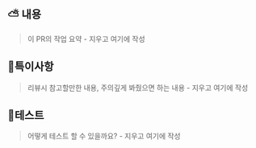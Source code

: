 ## ⛅️ 내용


> 이 PR의 작업 요약 - 지우고 여기에 작성


## 🎸특이사항


> 리뷰시 참고할만한 내용, 주의깊게 봐줬으면 하는 내용 - 지우고 여기에 작성


## 🎸테스트

> 어떻게 테스트 할 수 있을까요? - 지우고 여기에 작성

